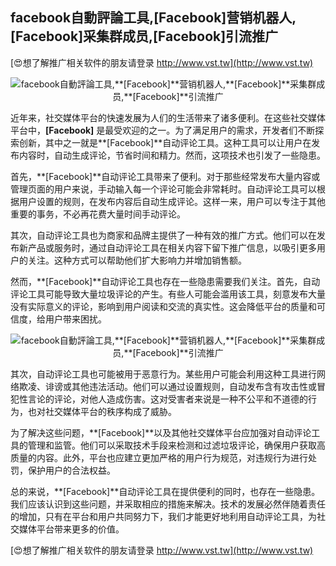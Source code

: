 ## **facebook自動評論工具,**[Facebook]**营销机器人,**[Facebook]**采集群成员,**[Facebook]**引流推广**

[😍想了解推广相关软件的朋友请登录 http://www.vst.tw](http://www.vst.tw)

 <center><img src="https://vst.tw/MP4/tuiguang/png/0.png" alt="facebook自動評論工具,**[Facebook]**营销机器人,**[Facebook]**采集群成员,**[Facebook]**引流推广"></center>

近年来，社交媒体平台的快速发展为人们的生活带来了诸多便利。在这些社交媒体平台中，**[Facebook]** 是最受欢迎的之一。为了满足用户的需求，开发者们不断探索创新，其中之一就是**[Facebook]**自动评论工具。这种工具可以让用户在发布内容时，自动生成评论，节省时间和精力。然而，这项技术也引发了一些隐患。

首先，**[Facebook]**自动评论工具带来了便利。对于那些经常发布大量内容或管理页面的用户来说，手动输入每一个评论可能会非常耗时。自动评论工具可以根据用户设置的规则，在发布内容后自动生成评论。这样一来，用户可以专注于其他重要的事务，不必再花费大量时间手动评论。

其次，自动评论工具也为商家和品牌主提供了一种有效的推广方式。他们可以在发布新产品或服务时，通过自动评论工具在相关内容下留下推广信息，以吸引更多用户的关注。这种方式可以帮助他们扩大影响力并增加销售额。

然而，**[Facebook]**自动评论工具也存在一些隐患需要我们关注。首先，自动评论工具可能导致大量垃圾评论的产生。有些人可能会滥用该工具，刻意发布大量没有实际意义的评论，影响到用户阅读和交流的真实性。这会降低平台的质量和可信度，给用户带来困扰。

 <center><img src="https://vst.tw/MP4/tuiguang/png/5.png" alt="facebook自動評論工具,**[Facebook]**营销机器人,**[Facebook]**采集群成员,**[Facebook]**引流推广"></center>

其次，自动评论工具也可能被用于恶意行为。某些用户可能会利用这种工具进行网络欺凌、诽谤或其他违法活动。他们可以通过设置规则，自动发布含有攻击性或冒犯性言论的评论，对他人造成伤害。这对受害者来说是一种不公平和不道德的行为，也对社交媒体平台的秩序构成了威胁。

为了解决这些问题，**[Facebook]**以及其他社交媒体平台应加强对自动评论工具的管理和监管。他们可以采取技术手段来检测和过滤垃圾评论，确保用户获取高质量的内容。此外，平台也应建立更加严格的用户行为规范，对违规行为进行处罚，保护用户的合法权益。

总的来说，**[Facebook]**自动评论工具在提供便利的同时，也存在一些隐患。我们应该认识到这些问题，并采取相应的措施来解决。技术的发展必然伴随着责任的增加，只有在平台和用户共同努力下，我们才能更好地利用自动评论工具，为社交媒体平台带来更多的价值。

[😍想了解推广相关软件的朋友请登录 http://www.vst.tw](http://www.vst.tw)



